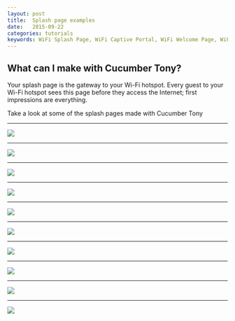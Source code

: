 ```yaml
---
layout: post
title:  Splash page examples
date:   2015-09-22
categories: tutorials
keywords: WiFi Splash Page, WiFi Captive Portal, WiFi Welcome Page, WiFi Splash page html5, WiFi splash page example, wifi splash page template
---
```


<h2>What can I make with Cucumber Tony?</h2>

Your splash page is the gateway to your Wi-Fi hotspot. Every guest to your Wi-Fi hotspot sees this page before they access the Internet; first impressions are everything. 

Take a look at some of the splash pages made with Cucumber Tony

<hr>

<div class="text-center">
<img src="/images/community/splash-pages/benito.png">
</div>

<hr>

<div class="text-center">
<img src="/images/community/splash-pages/boxpark.png">
</div>

<hr>

<div class="text-center">
<img src="/images/community/splash-pages/chifafa.png">
</div>

<hr>

<div class="text-center">
<img src="/images/community/splash-pages/derby.png">
</div>

<hr>

<div class="text-center">
<img src="/images/community/splash-pages/grill.png">
</div>

<hr>

<div class="text-center">
<img src="/images/community/splash-pages/harbour.png">
</div>

<hr>

<div class="text-center">
<img src="/images/community/splash-pages/holo.png">
</div>

<hr>

<div class="text-center">
<img src="/images/community/splash-pages/marlowe.png">
</div>

<hr>

<div class="text-center">
<img src="/images/community/splash-pages/mocha.png">
</div>

<hr>

<div class="text-center">
<img src="/images/community/splash-pages/snocastle.png">
</div>




